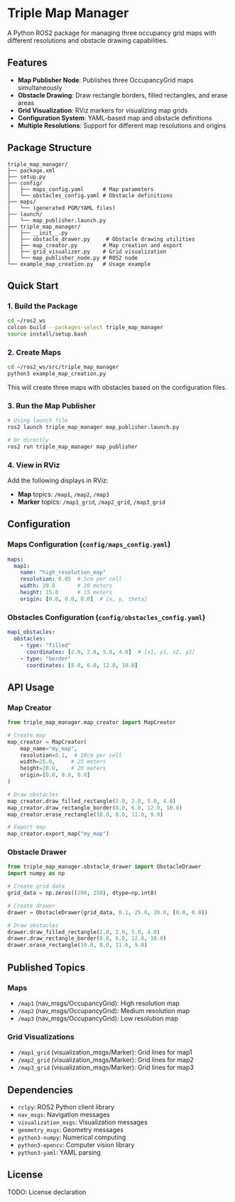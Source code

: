 # Triple Map Manager

A Python ROS2 package for managing three occupancy grid maps with different resolutions and obstacle drawing capabilities.

## Features

- **Map Publisher Node**: Publishes three OccupancyGrid maps simultaneously
- **Obstacle Drawing**: Draw rectangle borders, filled rectangles, and erase areas
- **Grid Visualization**: RViz markers for visualizing map grids
- **Configuration System**: YAML-based map and obstacle definitions
- **Multiple Resolutions**: Support for different map resolutions and origins

## Package Structure

```
triple_map_manager/
├── package.xml
├── setup.py
├── config/
│   ├── maps_config.yaml      # Map parameters
│   └── obstacles_config.yaml # Obstacle definitions
├── maps/
│   └── (generated PGM/YAML files)
├── launch/
│   └── map_publisher.launch.py
├── triple_map_manager/
│   ├── __init__.py
│   ├── obstacle_drawer.py     # Obstacle drawing utilities
│   ├── map_creator.py        # Map creation and export
│   ├── grid_visualizer.py    # Grid visualization
│   └── map_publisher_node.py # ROS2 node
└── example_map_creation.py   # Usage example
```

## Quick Start

### 1. Build the Package

```bash
cd ~/ros2_ws
colcon build --packages-select triple_map_manager
source install/setup.bash
```

### 2. Create Maps

```bash
cd ~/ros2_ws/src/triple_map_manager
python3 example_map_creation.py
```

This will create three maps with obstacles based on the configuration files.

### 3. Run the Map Publisher

```bash
# Using launch file
ros2 launch triple_map_manager map_publisher.launch.py

# Or directly
ros2 run triple_map_manager map_publisher
```

### 4. View in RViz

Add the following displays in RViz:
- **Map** topics: `/map1`, `/map2`, `/map3`
- **Marker** topics: `/map1_grid`, `/map2_grid`, `/map3_grid`

## Configuration

### Maps Configuration (`config/maps_config.yaml`)

```yaml
maps:
  map1:
    name: "high_resolution_map"
    resolution: 0.05  # 5cm per cell
    width: 20.0       # 20 meters
    height: 15.0      # 15 meters
    origin: [0.0, 0.0, 0.0]  # [x, y, theta]
```

### Obstacles Configuration (`config/obstacles_config.yaml`)

```yaml
map1_obstacles:
  obstacles:
    - type: "filled"
      coordinates: [2.0, 2.0, 5.0, 4.0]  # [x1, y1, x2, y2]
    - type: "border"
      coordinates: [8.0, 6.0, 12.0, 10.0]
```

## API Usage

### Map Creator

```python
from triple_map_manager.map_creator import MapCreator

# Create map
map_creator = MapCreator(
    map_name="my_map",
    resolution=0.1,  # 10cm per cell
    width=25.0,     # 25 meters
    height=20.0,    # 20 meters
    origin=[0.0, 0.0, 0.0]
)

# Draw obstacles
map_creator.draw_filled_rectangle(2.0, 2.0, 5.0, 4.0)
map_creator.draw_rectangle_border(8.0, 6.0, 12.0, 10.0)
map_creator.erase_rectangle(10.0, 8.0, 11.0, 9.0)

# Export map
map_creator.export_map("my_map")
```

### Obstacle Drawer

```python
from triple_map_manager.obstacle_drawer import ObstacleDrawer
import numpy as np

# Create grid data
grid_data = np.zeros((200, 250), dtype=np.int8)

# Create drawer
drawer = ObstacleDrawer(grid_data, 0.1, 25.0, 20.0, [0.0, 0.0])

# Draw obstacles
drawer.draw_filled_rectangle(2.0, 2.0, 5.0, 4.0)
drawer.draw_rectangle_border(8.0, 6.0, 12.0, 10.0)
drawer.erase_rectangle(10.0, 8.0, 11.0, 9.0)
```

## Published Topics

### Maps
- `/map1` (nav_msgs/OccupancyGrid): High resolution map
- `/map2` (nav_msgs/OccupancyGrid): Medium resolution map  
- `/map3` (nav_msgs/OccupancyGrid): Low resolution map

### Grid Visualizations
- `/map1_grid` (visualization_msgs/Marker): Grid lines for map1
- `/map2_grid` (visualization_msgs/Marker): Grid lines for map2
- `/map3_grid` (visualization_msgs/Marker): Grid lines for map3

## Dependencies

- `rclpy`: ROS2 Python client library
- `nav_msgs`: Navigation messages
- `visualization_msgs`: Visualization messages
- `geometry_msgs`: Geometry messages
- `python3-numpy`: Numerical computing
- `python3-opencv`: Computer vision library
- `python3-yaml`: YAML parsing

## License

TODO: License declaration
